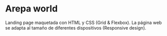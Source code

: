 # Arepa world

Landing page maquetada con HTML y CSS (Grid & Flexbox). 
La página web se adapta al tamaño de diferentes dispositivos (Responsive design).
